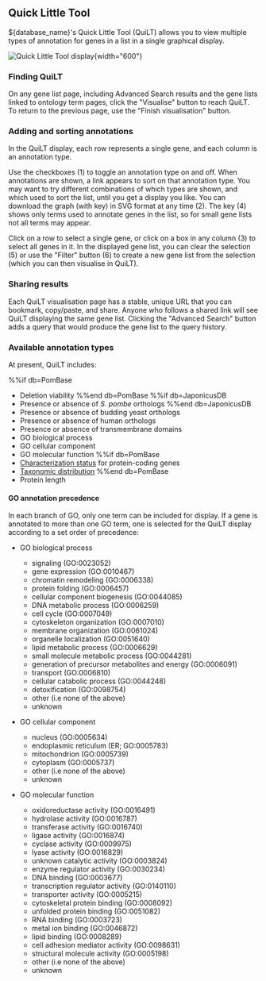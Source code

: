 ## Quick Little Tool

${database_name}'s Quick Little Tool (QuiLT) allows you to view multiple types
of annotation for genes in a list in a single graphical display.

![Quick Little Tool display](assets/quilt_display.png){width="600"}

### Finding QuiLT

On any gene list page, including Advanced Search results and the gene
lists linked to ontology term pages, click the "Visualise" button to
reach QuiLT. To return to the previous page, use the "Finish
visualisation" button.

### Adding and sorting annotations

In the QuiLT display, each row represents a single gene, and each
column is an annotation type.

Use the checkboxes (1) to toggle an annotation type on and off. When
annotations are shown, a link appears to sort on that annotation
type. You may want to try different combinations of which types are
shown, and which used to sort the list, until you get a display you
like. You can download the graph (with key) in SVG format at any time
(2). The key (4) shows only terms used to annotate genes in the list,
so for small gene lists not all terms may appear.

Click on a row to select a single gene, or click on a box in any
column (3) to select all genes in it. In the displayed gene list, you
can clear the selection (5) or use the "Filter" button (6) to create a
new gene list from the selection (which you can then visualise in
QuiLT).

### Sharing results

Each QuiLT visualisation page has a stable, unique URL that you can
bookmark, copy/paste, and share. Anyone who follows a shared link will
see QuiLT displaying the same gene list. Clicking the "Advanced
Search" button adds a query that would produce the gene list to the
query history.

### Available annotation types

At present, QuiLT includes:

%%if db=PomBase
- Deletion viability
%%end db=PomBase
%%if db=JaponicusDB
- Presence or absence of *S. pombe* orthologs
%%end db=JaponicusDB
- Presence or absence of budding yeast orthologs
- Presence or absence of human orthologs
- Presence or absence of transmembrane domains
- GO biological process
- GO cellular component
- GO molecular function
%%if db=PomBase
- [Characterization status](/status/gene-characterisation) for protein-coding genes
- [Taxonomic distribution](/documentation/taxonomic-conservation)
%%end db=PomBase
- Protein length

#### GO annotation precedence

In each branch of GO, only one term can be included for display. If a
gene is annotated to more than one GO term, one is selected for the
QuiLT display according to a set order of precedence:

 * GO biological process
     - signaling (GO:0023052)
     - gene expression (GO:0010467)
     - chromatin remodeling (GO:0006338)
     - protein folding (GO:0006457)
     - cellular component biogenesis (GO:0044085)
     - DNA metabolic process (GO:0006259)
     - cell cycle (GO:0007049)
     - cytoskeleton organization (GO:0007010)
     - membrane organization (GO:0061024)
     - organelle localization (GO:0051640)
     - lipid metabolic process (GO:0006629)
     - small molecule metabolic process (GO:0044281)
     - generation of precursor metabolites and energy (GO:0006091)
     - transport (GO:0006810)
     - cellular catabolic process (GO:0044248)
     - detoxification (GO:0098754)
     - other (i.e none of the above)
     - unknown

 * GO cellular component
     - nucleus (GO:0005634)
     - endoplasmic reticulum (ER; GO:0005783)
     - mitochondrion (GO:0005739)
     - cytoplasm (GO:0005737)
     - other (i.e none of the above)
     - unknown

 * GO molecular function
     - oxidoreductase activity (GO:0016491)
     - hydrolase activity (GO:0016787)
     - transferase activity (GO:0016740)
     - ligase activity (GO:0016874)
     - cyclase activity (GO:0009975)
     - lyase activity (GO:0016829)
     - unknown catalytic activity (GO:0003824)
     - enzyme regulator activity (GO:0030234)
     - DNA binding (GO:0003677)
     - transcription regulator activity (GO:0140110)
     - transporter activity (GO:0005215)
     - cytoskeletal protein binding (GO:0008092)
     - unfolded protein binding (GO:0051082)
     - RNA binding (GO:0003723)
     - metal ion binding (GO:0046872)
     - lipid binding (GO:0008289)
     - cell adhesion mediator activity (GO:0098631)
     - structural molecule activity (GO:0005198)
     - other (i.e none of the above)
     - unknown

